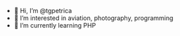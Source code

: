 - 👋 Hi, I’m @tgpetrica
- 👀 I’m interested in aviation, photography, programming
- 🌱 I’m currently learning PHP

<!---
tgpetrica/tgpetrica is a ✨ special ✨ repository because its `README.md` (this file) appears on your GitHub profile.
You can click the Preview link to take a look at your changes.
--->
